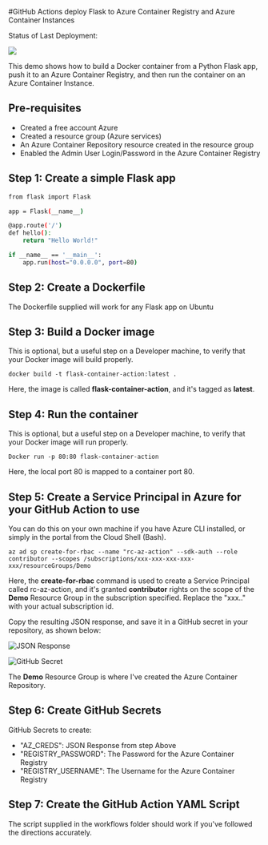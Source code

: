 #GitHub Actions deploy Flask to Azure Container Registry and Azure Container Instances

Status of Last Deployment:<br>

<img src="https://github.com/kiselev-it/flask-container-action/workflows/Docker-Image-CI/CD/badge.svg?branch=main"><br>

This demo shows how to build a Docker container from a Python Flask app, push it to an Azure Container Registry, and then run the container on an Azure Container Instance.

## Pre-requisites
- Created a free account Azure
- Created a resource group (Azure services)
- An Azure Container Repository resource created in the resource group
- Enabled the Admin User Login/Password in the Azure Container Registry

## Step 1: Create a simple Flask app

```sh
from flask import Flask

app = Flask(__name__)

@app.route('/')
def hello():
    return "Hello World!"

if __name__ == '__main__':
    app.run(host="0.0.0.0", port=80)
```

## Step 2: Create a Dockerfile
The Dockerfile supplied will work for any Flask app on Ubuntu

## Step 3: Build a Docker image
This is optional, but a useful step on a Developer machine, to verify that your Docker image will build properly.

`docker build -t flask-container-action:latest .`

Here, the image is called **flask-container-action**, and it's tagged as **latest**.

## Step 4: Run the container
This is optional, but a useful step on a Developer machine, to verify that your Docker image will run properly.

`Docker run -p 80:80 flask-container-action`

Here, the local port 80 is mapped to a container port 80.

## Step 5: Create a Service Principal in Azure for your GitHub Action to use
You can do this on your own machine if you have Azure CLI installed, or simply in the portal from the Cloud Shell (Bash).

`az ad sp create-for-rbac --name "rc-az-action" --sdk-auth --role contributor --scopes /subscriptions/xxx-xxx-xxx-xxx-xxx/resourceGroups/Demo`

Here, the **create-for-rbac** command is used to create a Service Principal called rc-az-action, and it's granted **contributor** rights on the scope of the **Demo** Resource Group in the subscription specified. Replace the "xxx.." with your actual subscription id.

Copy the resulting JSON response, and save it in a GitHub secret in your repository, as shown below:

![JSON Response](https://github.com/marlinspike/flask-container-action/blob/master/img/JSON_Response.png)

![GitHub Secret](https://github.com/marlinspike/flask-container-action/blob/master/img/create_secret.jpg)

The **Demo** Resource Group is where I've created the Azure Container Repository.

## Step 6: Create GitHub Secrets
GitHub Secrets to create:
- "AZ_CREDS": JSON Response from step Above
- "REGISTRY_PASSWORD": The Password for the Azure Container Registry
- "REGISTRY_USERNAME": The Username for the Azure Container Registry

## Step 7: Create the GitHub Action YAML Script
The script supplied in the workflows folder should work if you've followed the directions accurately.
